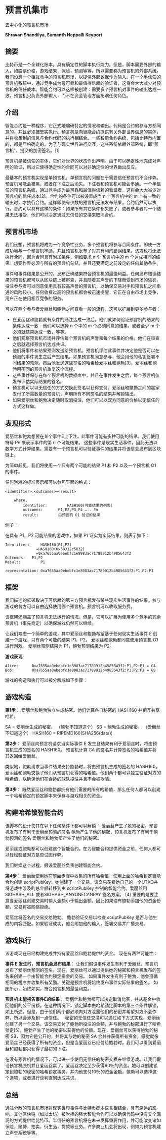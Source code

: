 # 预言机集市

去中心化的预言机市场

**Shravan Shandilya, Sumanth Neppalli**
**Keyport**

## 摘要

比特币是一个全球化账本，具有确定性的脚本执行能力。但是，脚本需要外部的输入，如股票价格，游戏结果，保险，预测等等，所以需要称为预言机的外部系统。我们设想一个相互竞争的预言机市场，以提供外部数据作为输入。在一个半信任的预言机系统中，通过竞争成为最可靠和最值得信赖的验证者，这将会大大减少对预言机的信任成本。智能合约可以这样被创建：需要多个预言机对事件的输出达成一致。预言机只负责外部输入，而不在资金管理方面扮演任何角色。

## 介绍

智能合约是一种程序，它正式地编码特定的情况和输出。代码是合约的参与方都同意的，并且必须被忠实执行。预言机是向智能合约提供有关外部世界信息的实体，并将收集到的信息与合约代码的执行相结合。一些智能合约系统，包括比特币内置的，都是严格确定的。为了与现实世界进行交互，这些系统依赖外部系统，即“预言机”，提交的加密签名。[1]

预言机是被信任的实体，它们对世界的状态作出声明。由于可以确定性地完成对声明的验证，所以它使得确定性的合同可以对非确定性的世界做出反应。

最基本的预言机实现是单预言机。单预言机的问题在于需要信任预言机不会作弊。预言机可能会被黑，或者在下注之后消失。下注者和预言机可能会串通。一个半信任的预言机系统，通过竞争成为最可靠和最值得信赖的验证者，这将会大大减少对预言机的信任成本[2]。合约的条件可以被设置成当 n 个预言机中的 m 个有一致的输出时，才执行合约。这样即使有少数的预言机无法发布结果，合约仍然可以执行。合约可以具有这样的条件：如果所有其它条件都失败了，或者参与者对一个结果无法接受，他们可以决定通过无信任的交换来取消合约。

## 预言机市场

我们设想，预言机将成为一个竞争性业务，多个预言机将参与合同条件。即使一方成功地与一个预言机串通，并且预言机发布了对其有利的错误结果，该方也将无法执行合同，因为合同具有附加条件，例如要求 n 个 预言机中的 m 个达成相同的结果。想要作弊必须与所有的预言机勾结，并且还要满足之前设定的任何其他条件。

事件和事件结果是公开的，发布正确结果符合预言机的最佳利益。任何发布错误结果的预言机都可以从区块链上被审查，并且随着其声誉的下降而受到市场的惩罚。投注参与者可以同意使用具有较高声誉的预言机，以确保交易对手和预言机之间串通的风险较小。任何收费过高的预言机都会被迅速提醒，它正在自由市场上竞争，用户正在使用相互竞争的服务。

可以在两个参与者爱丽丝和鲍勃之间查看一般的流程，这可以扩展到更多参与者：

- 在爱丽丝和鲍勃就有条件的赌注达成一致后，他们就如何验证预言机的结果的条件达成一致 - 他们可以选择 n 个中的 m 个必须同意的结果，或者至少 m 个必须就结果达成一致，等等。
- 他们观察预言机市场并评估每个预言机的声誉和每个结果的价格。他们在审查之后就选择预言机达成共识。
- 他们将事件和结果预测发送给预言机。预言机评估此事件并决定他是否可以在预测的事件发生之后产生结果。如果预言机同意参与，他会用他的私钥签署不同结果的预测。然后他发送这些签名的哈希给爱丽丝和鲍勃[3]。爱丽丝和鲍勃用不同的预言机重复这个流程。
- 这些事件保存在每个预言机的数据库中，并且在事件发生之后，每个预言机仅发布评估实际结果的签名。
- 预言机可以以无信任的方式交换此签名以获得支付。爱丽丝和鲍勃之间的赢家支付了所需数量的预言机，声明所有不同签名的结果并解锁输出。
- 如果爱丽丝和鲍勃决定随时取消投注，他们可以以双方同意的价格以无信任的方式这样做。

## 表现形式

爱丽丝和鲍勃想要在某个事件E上下注。此事件可能有多种可能的结果。我们使用符号 Pn 来表示事件的第 n 个可能结果。
这些事件是现实生活事件，因此无法以数学方式计算结果。需要有一个预言机可以验证事件的结果并将该信息发布到区块链上。

为简单起见，我们将使用一个只有两个可能的结果 P1 和 P2 以及一个预言机 O1 的事件。

任何游戏的标准表示都可以参照下面的格式：

```
<identifier>:<outcomes>=<result>

	where,
		identifier: 		HASH160(可能结果的列表)
		outcomes: 		P1,P2,P3,P4 ….. Pn
		result: 		由预言机 O1 验证的结果
```

例子：

在具有 P1，P2 可能结果的游戏中，如果 P1 证实为实际结果，则表示如下：

```
Identifier:		HASH160(P1,P2)
              =HASH160(0x50312c5032)
              =0xa7655aa0ebebfc1e8983ac71789912b4985643f2
Outcomes: 	P1,P2
Result:			P1

representation: 0xa7655aa0ebebfc1e8983ac71789912b4985643f2:P1,P2:P1
```

## 框架

我们描述的框架取决于可信赖的第三方预言机发布某些现实生活事件的结果。参与游戏的各方可以自由选择使用哪个预言机。预言机可以收取服务费。

该框架还涵盖了预言机无法运行的情况。但是，它可以扩展为使用多个竞争的冗余预言机（事先商定）以确保游戏仍然可以继续。

让我们考虑一个简单的游戏，其中爱丽丝和鲍勃希望基于任何现实生活事件 E 创建一个游戏，只有两个可能的结果 P1，P2。 爱丽丝和鲍勃都同意使用预言机 O1 进行游戏。 爱丽丝预测结果为 P1，鲍勃预测结果为 P2。

**游戏表现**:

```
Alice:  	0xa7655aa0ebebfc1e8983ac71789912b4985643f2:P1,P2:P1 = GA
Bob: 	    0xa7655aa0ebebfc1e8983ac71789912b4985643f2:P1,P2:P2 = GB
```

游戏的构造和执行可以被分解成如下步骤：

## 游戏构造

**第1步**：
爱丽丝和鲍勃独立生成秘密。他们计算各自秘密的 HASH160 并相互共享哈希。

SA = 爱丽丝生成的秘密。 （鲍勃不知道这个）
SB = 鲍勃生成的秘密。 （爱丽丝不知道这个）
HASH160 = RIPEMD160(SHA256(data))

**第2步**：
爱丽丝向预言机请求当实际事件 E 发生且结果有利于爱丽丝时，将由预言机生成的签名的 HASH160。
预言机计算 GA 的签名并计算签名的哈希值并将其返回给爱丽丝。

类似地，鲍勃请求当事件结果支持鲍勃时，将由预言机生成的签名的 HASH160。
爱丽丝和鲍勃交换了他们从预言机获得的哈希值。他们两个都可以独立验证对方的哈希值，以确保他们在合适的球队投注并且不会被欺骗。

**第3步**：
既然爱丽丝和鲍勃都拥有他们需要的所有哈希值，那么任何人都可以创建一个哈希锁定的锁定脚本来保存与游戏相关的资金。

## 构建哈希锁智能合约

该脚本的设计使其在以下任何条件下都可以解锁：
爱丽丝产生了她的秘密，预言机发布了有利于爱丽丝预测的签名
鲍勃产生了他的秘密，预言机发布了有利于鲍勃预测的签名
爱丽丝和鲍勃都产生了他们的秘密。

爱丽丝或鲍勃都可以创建这个智能合约。在为智能合约提供资金之前，任何人都可以轻松验证对方是否试图作弊。

我们继续这个过程，假设爱丽丝负责创建智能合约。

**第4步**：
爱丽丝使用她在前面步骤中收集的所有哈希值，使用上面的哈希锁定智能合约创建 scriptPubKey。她创建了一个交易，该交易花费她自己的一个UTXO并将游戏中涉及的总金额转移到由 scriptPubKey 控制的智能合约。爱丽丝用 SIGHASH_ALL 或者SIGHASH_ANYONECANPAY 签名方案。 [4]
重要的是要注意当爱丽丝创建交易时输入金额小于输出金额，因此如果没有鲍勃添加他的资金份额，交易将被网络拒绝。

爱丽丝将签名的交易交给鲍勃。 鲍勃验证交易以检查 scriptPubKey 是否与他生成的内容匹配。如果验证成功，他会附加他的输入，签署交易并广播交易。

## 游戏执行

该游戏现在已经构建完成并持有爱丽丝和鲍勃提供的资金。 现在有两种可能性：

**事件 E 发生时，预言机会发布结果**：
让我们假设事件发生有利于爱丽丝，预言机发布了爱丽丝预测的签名。现在，爱丽丝可以通过提供她的秘密和预言机发布的签名来创建一个由智能合约锁定资金的交易。 如果事件发生有利于鲍勃，他会遵循相同的程序并收集所有奖励。关键是预言机将始终发布事件实际结果的签名。 如图所示，始终如实，符合预言机的最佳利益。

**预言机未能报告事件E的结果**：
爱丽丝和鲍勃都可以决定取消比赛，并从基金中收回他们的公平份额。在这种情况下，锁定脚本由哈希锁定脚本的第三个条件解锁，如上所述。但是，由于他们两个都必须向对方泄露他们的秘密并希望对方不会作弊，所以会涉及到一点信任。
 
秘密的无信任交换可以通过如下方式实现，爱丽丝创建了另一个交易，该交易支付了鲍勃所投注的金额，并与鲍勃的秘密进行了哈希锁定[5]。鲍勃产生了他的秘密以获得他的份额。现在，爱丽丝可以获得鲍勃的秘密 SB，因为它是公开的，并将其与她的秘密 SA 合并并获得所有资金。感觉就像爱丽丝已经获得了所有的资金，但是当爱丽丝已经付给鲍勃时，我们可以看到爱丽丝和鲍勃都只获得了最初的下注。

在没有预言机的情况下，可以进一步使用无信任的秘密交换来继续游戏。让我们假设预言机脱机并且爱丽丝赢了。爱丽丝决定至少获得90％的资金。她可以创建锁定到鲍勃的秘密的哈希锁定事务，并向他支付10％的资金金额。鲍勃可以选择这个选项，或者进行谈判直到达成共识。

## 总结

通过分散的预言机市场将现实世界事件与比特币脚本语言相结合，具有深远的影响。其他区块链（如以太坊）被吹捧的强大智能合约可以以确保代码中没有安全漏洞的方式提供给比特币。半信任的预言机将在未来发挥重要作用，并可能改变诸如保险，赌博，拍卖，衍生品，贷款等业务。许多商业机会将出现，例如为预言机建立声誉系统等等。